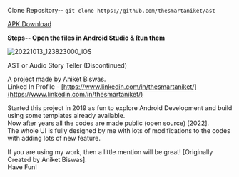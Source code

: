 
Clone Repository--
`git clone https://github.com/thesmartaniket/ast`

[APK Download](https://audio-story-teller.en.uptodown.com/android)


**Steps--
Open the files in Android Studio & Run them**

![20221013_123823000_iOS](https://user-images.githubusercontent.com/97422997/195598516-988ff9dc-4ad2-42b0-be75-35fd8d2c5d3e.jpg)

AST or Audio Story Teller (Discontinued)

A project made by Aniket Biswas.<br />
Linked In Profile - [https://www.linkedin.com/in/thesmartaniket/](https://www.linkedin.com/in/thesmartaniket/)



Started this project in 2019 as fun to explore Android Development and build using some templates already available.<br />
Now after years all the codes are made public (open source) [2022].<br />
The whole UI is fully designed by me with lots of modifications to the codes with adding lots of new feature.<br />


If you are using my work, then a little mention will be great! [Originally Created by Aniket Biswas].<br />
Have Fun!<br />

